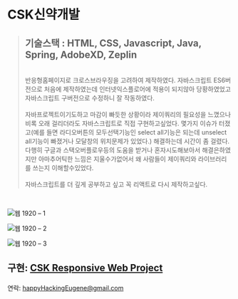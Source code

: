# CSK신약개발
>
> <h2>기술스택 : HTML, CSS, Javascript, Java, Spring, AdobeXD, Zeplin</h2><br>
> 반응형홈페이지로 크로스브라우징을 고려하여 제작하였다. 자바스크립트 ES6버전으로 처음에 제작하였는데 인터넷익스플로어에 적용이 되지않아 당황하였었고 자바스크립트 구버전으로 수정하니 잘 작동하였다.<br><br>
> 자바프로젝트이기도하고 마감이 빠듯한 상황이라 제이쿼리의 필요성을 느꼈으나 비록 오래 걸리더라도 자바스크립트로 직접 구현하고싶었다. 몇가지 이슈가 터졌고(예를 들면 라디오버튼의 모두선택기능인 select all기능은 되는데 unselect all기능이 빠졌거나 모달창의 위치문제가 있었다.) 해결하는데 시간이 좀 걸렸다. 다행히 구글과 스택오버플로우등의 도움을 받거나 혼자시도해보아서 해결은하였지만 아마추어틱한 느낌은 지울수가없어서 왜 사람들이 제이쿼리와 라이브러리를 쓰는지 이해할수있었다.<br><br>
>자바스크립트를 더 깊게 공부하고 싶고 꼭 리액트로 다시 제작하고싶다.<br>
> 
<br>

![웹 1920 – 1](https://user-images.githubusercontent.com/59987309/95303339-083dac00-08be-11eb-8740-fe6c2dd2a52d.png)

![웹 1920 – 2](https://user-images.githubusercontent.com/59987309/95303344-096ed900-08be-11eb-8c38-31d80e387d72.png)
<br>

![웹 1920 – 3](https://user-images.githubusercontent.com/59987309/95303346-0a076f80-08be-11eb-8f54-9b1e62b1d070.png)

구현: <a href="http://www.euclidsoftlab.site:16880/pipeline_cau/">CSK Responsive Web Project</a></p>
--
연락: <a href="mailto:happyHackingEugene@gmail.com">happyHackingEugene@gmail.com</a></p>
